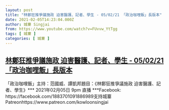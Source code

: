 ```yaml
---
layout: post
title: "林鄭狂推爭議施政 迫害醫護、記者、學生 - 05/02/21 「政治咖哩飯」長版本"
date: 2021-02-05T14:23:04.000Z
author: 城寨 Singjai
from: https://www.youtube.com/watch?v=FUvvw_YtTgg
tags: [ 城寨 ]
categories: [ 城寨 ]
---
```

<!--1612534984000-->
[林鄭狂推爭議施政 迫害醫護、記者、學生 - 05/02/21 「政治咖哩飯」長版本](https://www.youtube.com/watch?v=FUvvw_YtTgg)
------

<div>
「政治咖哩飯」主持：范國威、譚凱邦題目：《林鄭狂推爭議施政 迫害醫護、記者、學生》*** 2021年02月05日 9pm 直播 ***Facebook: https://facebook.com/1883701091886989支持城寨Patreonhttps://www.patreon.com/kowloonsingjai
</div>
